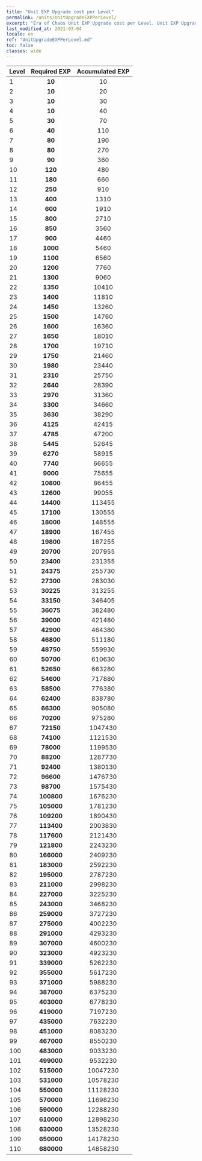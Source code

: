```yaml
---
title: "Unit EXP Upgrade cost per Level"
permalink: /units/UnitUpgradeEXPPerLevel/
excerpt: "Era of Chaos Unit EXP Upgrade cost per Level. Unit EXP Upgrade cost per Level"
last_modified_at: 2021-03-04
locale: en
ref: "UnitUpgradeEXPPerLevel.md"
toc: false
classes: wide
---
```


  |          Level      | Required EXP | Accumulated EXP |
  |:--------------------|:------------:|:---------------:|
  | 1 | **10** | 10 |
  | 2 | **10** | 20 |
  | 3 | **10** | 30 |
  | 4 | **10** | 40 |
  | 5 | **30** | 70 |
  | 6 | **40** | 110 |
  | 7 | **80** | 190 |
  | 8 | **80** | 270 |
  | 9 | **90** | 360 |
  | 10 | **120** | 480 |
  | 11 | **180** | 660 |
  | 12 | **250** | 910 |
  | 13 | **400** | 1310 |
  | 14 | **600** | 1910 |
  | 15 | **800** | 2710 |
  | 16 | **850** | 3560 |
  | 17 | **900** | 4460 |
  | 18 | **1000** | 5460 |
  | 19 | **1100** | 6560 |
  | 20 | **1200** | 7760 |
  | 21 | **1300** | 9060 |
  | 22 | **1350** | 10410 |
  | 23 | **1400** | 11810 |
  | 24 | **1450** | 13260 |
  | 25 | **1500** | 14760 |
  | 26 | **1600** | 16360 |
  | 27 | **1650** | 18010 |
  | 28 | **1700** | 19710 |
  | 29 | **1750** | 21460 |
  | 30 | **1980** | 23440 |
  | 31 | **2310** | 25750 |
  | 32 | **2640** | 28390 |
  | 33 | **2970** | 31360 |
  | 34 | **3300** | 34660 |
  | 35 | **3630** | 38290 |
  | 36 | **4125** | 42415 |
  | 37 | **4785** | 47200 |
  | 38 | **5445** | 52645 |
  | 39 | **6270** | 58915 |
  | 40 | **7740** | 66655 |
  | 41 | **9000** | 75655 |
  | 42 | **10800** | 86455 |
  | 43 | **12600** | 99055 |
  | 44 | **14400** | 113455 |
  | 45 | **17100** | 130555 |
  | 46 | **18000** | 148555 |
  | 47 | **18900** | 167455 |
  | 48 | **19800** | 187255 |
  | 49 | **20700** | 207955 |
  | 50 | **23400** | 231355 |
  | 51 | **24375** | 255730 |
  | 52 | **27300** | 283030 |
  | 53 | **30225** | 313255 |
  | 54 | **33150** | 346405 |
  | 55 | **36075** | 382480 |
  | 56 | **39000** | 421480 |
  | 57 | **42900** | 464380 |
  | 58 | **46800** | 511180 |
  | 59 | **48750** | 559930 |
  | 60 | **50700** | 610630 |
  | 61 | **52650** | 663280 |
  | 62 | **54600** | 717880 |
  | 63 | **58500** | 776380 |
  | 64 | **62400** | 838780 |
  | 65 | **66300** | 905080 |
  | 66 | **70200** | 975280 |
  | 67 | **72150** | 1047430 |
  | 68 | **74100** | 1121530 |
  | 69 | **78000** | 1199530 |
  | 70 | **88200** | 1287730 |
  | 71 | **92400** | 1380130 |
  | 72 | **96600** | 1476730 |
  | 73 | **98700** | 1575430 |
  | 74 | **100800** | 1676230 |
  | 75 | **105000** | 1781230 |
  | 76 | **109200** | 1890430 |
  | 77 | **113400** | 2003830 |
  | 78 | **117600** | 2121430 |
  | 79 | **121800** | 2243230 |
  | 80 | **166000** | 2409230 |
  | 81 | **183000** | 2592230 |
  | 82 | **195000** | 2787230 |
  | 83 | **211000** | 2998230 |
  | 84 | **227000** | 3225230 |
  | 85 | **243000** | 3468230 |
  | 86 | **259000** | 3727230 |
  | 87 | **275000** | 4002230 |
  | 88 | **291000** | 4293230 |
  | 89 | **307000** | 4600230 |
  | 90 | **323000** | 4923230 |
  | 91 | **339000** | 5262230 |
  | 92 | **355000** | 5617230 |
  | 93 | **371000** | 5988230 |
  | 94 | **387000** | 6375230 |
  | 95 | **403000** | 6778230 |
  | 96 | **419000** | 7197230 |
  | 97 | **435000** | 7632230 |
  | 98 | **451000** | 8083230 |
  | 99 | **467000** | 8550230 |
  | 100 | **483000** | 9033230 |
  | 101 | **499000** | 9532230 |
  | 102 | **515000** | 10047230 |
  | 103 | **531000** | 10578230 |
  | 104 | **550000** | 11128230 |
  | 105 | **570000** | 11698230 |
  | 106 | **590000** | 12288230 |
  | 107 | **610000** | 12898230 |
  | 108 | **630000** | 13528230 |
  | 109 | **650000** | 14178230 |
  | 110 | **680000** | 14858230 |

